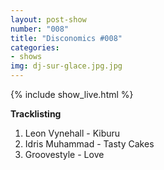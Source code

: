 ```yaml
---
layout: post-show
number: "008"
title: "Disconomics #008"
categories:
- shows
img: dj-sur-glace.jpg.jpg
---
```


{% include show_live.html %}

**Tracklisting**

1. Leon Vynehall - Kiburu
1. Idris Muhammad - Tasty Cakes
2. Groovestyle - Love
